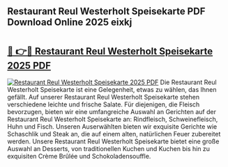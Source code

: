 ## Restaurant Reul Westerholt Speisekarte PDF Download Online 2025 eixkj

# <h2><a href="http://gca5u7.nevu.top/?p=Restaurant+Reul+Westerholt+Speisekarte">🔗 👉🔴 Restaurant Reul Westerholt Speisekarte 2025 PDF</a></h2>

[![Restaurant Reul Westerholt Speisekarte 2025 PDF](https://i.imgur.com/dBaPXMq.png)](http://gca5u7.nevu.top/?p=Restaurant+Reul+Westerholt+Speisekarte)
Die Restaurant Reul Westerholt Speisekarte ist eine Gelegenheit, etwas zu wählen, das Ihnen gefällt. Auf unserer Restaurant Reul Westerholt Speisekarte stehen verschiedene leichte und frische Salate. Für diejenigen, die Fleisch bevorzugen, bieten wir eine umfangreiche Auswahl an Gerichten auf der Restaurant Reul Westerholt Speisekarte an: Rindfleisch, Schweinefleisch, Huhn und Fisch. Unseren Auserwählten bieten wir exquisite Gerichte wie Schaschlik und Steak an, die auf einem alten, natürlichen Feuer zubereitet werden. Unsere Restaurant Reul Westerholt Speisekarte bietet eine große Auswahl an Desserts, von traditionellen Kuchen und Kuchen bis hin zu exquisiten Crème Brûlée und Schokoladensouffle.
